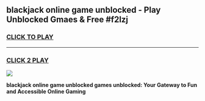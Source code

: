 
## blackjack online game unblocked - Play Unblocked Gmaes & Free #f2lzj
<h3>
<a href="https://premium.freeplayer.one?title=blackjack_online_game_unblocked&ref=01M">CLICK TO PLAY</a></h3>
<hr>

<h3>
<a href="https://premium.freeplayer.one?title=blackjack_online_game_unblocked&ref=01M">CLICK 2 PLAY</a>
  
</h3>

<a href="https://premium.freeplayer.one?title=blackjack_online_game_unblocked&ref=01M"><img src="https://clearcache.store/games.png"></a>


**blackjack online game unblocked games unblocked: Your Gateway to Fun and Accessible Online Gaming**
